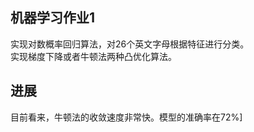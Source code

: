 ## 机器学习作业1
实现对数概率回归算法，对26个英文字母根据特征进行分类。<br>
实现梯度下降或者牛顿法两种凸优化算法。

## 进展
目前看来，牛顿法的收敛速度非常快。模型的准确率在72%]
